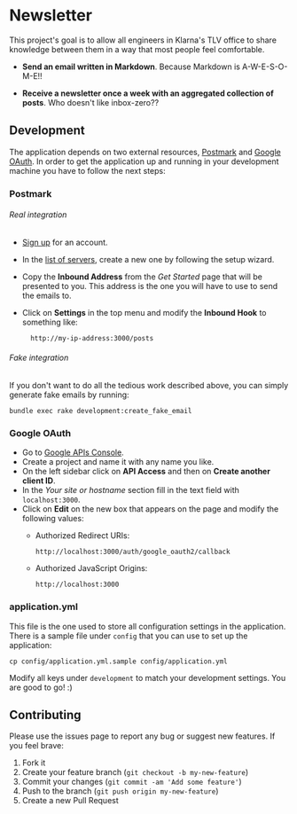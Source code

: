 # Newsletter

This project's goal is to allow all engineers in Klarna's TLV office to share knowledge between them in a way that most people feel comfortable.

 - **Send an email written in Markdown**. Because Markdown is A-W-E-S-O-M-E!!

 - **Receive a newsletter once a week with an aggregated collection of posts**. Who doesn't like inbox-zero??

## Development

The application depends on two external resources, [Postmark](https://postmarkapp.com/) and [Google OAuth](https://developers.google.com/accounts/docs/OAuth2). In order to get the application up and running in your development machine you have to follow the next steps:

### Postmark

###### Real integration
- [Sign up](https://postmarkapp.com/sign_up) for an account.
- In the [list of servers](https://postmarkapp.com/servers), create a new one by following the setup wizard.
- Copy the **Inbound Address** from the *Get Started* page that will be presented to you. This address is the one you will have to use to send the emails to.
- Click on **Settings** in the top menu and modify the **Inbound Hook** to something like:

        http://my-ip-address:3000/posts
        
###### Fake integration

If you don't want to do all the tedious work described above, you can simply generate fake emails by running:

    bundle exec rake development:create_fake_email

### Google OAuth
- Go to [Google APIs Console](https://code.google.com/apis/console).
- Create a project and name it with any name you like.
- On the left sidebar click on **API Access** and then on **Create another client ID**.
- In the *Your site or hostname* section fill in the text field with `localhost:3000`.
- Click on **Edit** on the new box that appears on the page and modify the following values:
  - Authorized Redirect URIs:
  
        http://localhost:3000/auth/google_oauth2/callback
        
  - Authorized JavaScript Origins:
  
  		http://localhost:3000

### application.yml

This file is the one used to store all configuration settings in the application. There is a sample file under `config` that you can use to set up the application:

	cp config/application.yml.sample config/application.yml

Modify all keys under `development` to match your development settings. You are good to go! :)

## Contributing

Please use the issues page to report any bug or suggest new features. If you feel brave:

1. Fork it
2. Create your feature branch (`git checkout -b my-new-feature`)
3. Commit your changes (`git commit -am 'Add some feature'`)
4. Push to the branch (`git push origin my-new-feature`)
5. Create a new Pull Request
